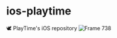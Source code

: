 # ios-playtime
:dove: PlayTime's iOS repository
![Frame 738](https://user-images.githubusercontent.com/121556528/221364960-8b632d89-ae58-40f4-8629-6c36587f6354.png)
